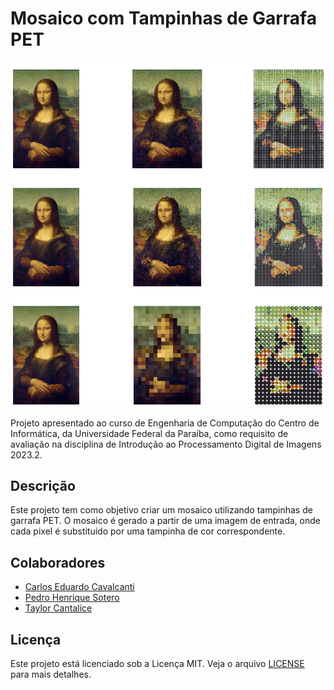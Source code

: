 # Mosaico com Tampinhas de Garrafa PET

![Imagem Final do Mosaico](assets/output.png)

Projeto apresentado ao curso de Engenharia de Computação do Centro de Informática, da Universidade Federal da Paraíba, como requisito de avaliação na disciplina de Introdução ao Processamento Digital de Imagens 2023.2.

## Descrição

Este projeto tem como objetivo criar um mosaico utilizando tampinhas de garrafa PET. O mosaico é gerado a partir de uma imagem de entrada, onde cada pixel é substituído por uma tampinha de cor correspondente.

## Colaboradores

- [Carlos Eduardo Cavalcanti](https://github.com/carloseduardocsf)
- [Pedro Henrique Sotero](https://github.com/pedrosotero)
- [Taylor Cantalice](https://github.com/taylorkcantalice)

## Licença

Este projeto está licenciado sob a Licença MIT. Veja o arquivo [LICENSE](LICENSE) para mais detalhes.